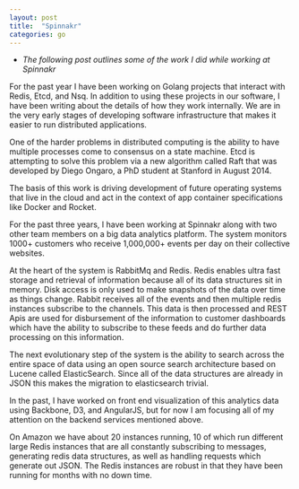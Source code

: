 ```yaml
---
layout: post
title:  "Spinnakr"
categories: go
---
```


* *The following post outlines some of the work I did while working at Spinnakr*

For the past year I have been working on Golang projects that interact with Redis, Etcd, and Nsq.  In addition to using these projects in our software, I have been writing about the details of how they work internally.  We are in the very early stages of developing software infrastructure that makes it easier to run distributed applications.

One of the harder problems in distributed computing is the ability to have multiple processes come to consensus on a state machine.  Etcd is attempting to solve this problem via a new algorithm called Raft that was developed by Diego Ongaro, a PhD student at Stanford in August 2014.

The basis of this work is driving development of future operating systems that live in the cloud and act in the context of app container specifications like Docker and Rocket.

For the past three years, I have been working at Spinnakr along with two other team members on a big data analytics platform.  The system monitors 1000+ customers who receive 1,000,000+ events per day on their collective websites.

At the heart of the system is RabbitMq and Redis.  Redis enables ultra fast storage and retrieval of information because all of its data structures sit in memory.  Disk access is only used to make snapshots of the data over time as things change.  Rabbit receives all of the events and then multiple redis instances subscribe to the channels. This data is then processed and REST Apis are used for disbursement of the information to customer dashboards which have the ability to subscribe to these feeds and do further data processing on this information.

The next evolutionary step of the system is the ability to search across the entire space of data using an open source search architecture based on Lucene called ElasticSearch.  Since all of the data structures are already in JSON this makes the migration to elasticsearch trivial.

In the past, I have worked on front end visualization of this analytics data using Backbone, D3, and AngularJS, but for now I am focusing all of my attention on the backend services mentioned above.

On Amazon we have about 20 instances running, 10 of which run different
large Redis instances that are all constantly subscribing to messages, generating redis data structures, as well as handling requests which generate out JSON. The Redis instances are robust in that they have been running for months with no down time.
